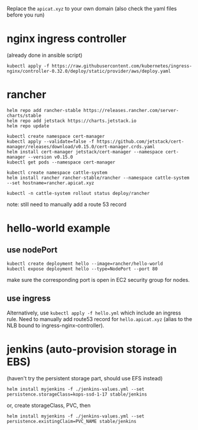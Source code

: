 Replace the `apicat.xyz` to your own domain (also check the yaml files before you run)
# nginx ingress controller
(already done in ansible script)
```
kubectl apply -f https://raw.githubusercontent.com/kubernetes/ingress-nginx/controller-0.32.0/deploy/static/provider/aws/deploy.yaml
```

# rancher
```
helm repo add rancher-stable https://releases.rancher.com/server-charts/stable
helm repo add jetstack https://charts.jetstack.io
helm repo update

kubectl create namespace cert-manager
kubectl apply --validate=false -f https://github.com/jetstack/cert-manager/releases/download/v0.15.0/cert-manager.crds.yaml
helm install cert-manager jetstack/cert-manager --namespace cert-manager --version v0.15.0
kubectl get pods --namespace cert-manager

kubectl create namespace cattle-system
helm install rancher rancher-stable/rancher --namespace cattle-system --set hostname=rancher.apicat.xyz

kubectl -n cattle-system rollout status deploy/rancher
```

note: still need to manually add a route 53 record

# hello-world example

## use nodePort
```
kubectl create deployment hello --image=rancher/hello-world
kubectl expose deployment hello --type=NodePort --port 80
```
make sure the corresponding port is open in EC2 security group for nodes.

## use ingress
Alternatively, use `kubectl apply -f hello.yml` which include an ingress rule. Need to manually add
route53 record for `hello.apicat.xyz` (alias to the NLB bound to ingress-nginx-controller).

# jenkins (auto-provision storage in EBS)
(haven't try the persistent storage part, should use EFS instead)
```
helm install myjenkins -f ./jenkins-values.yml --set persistence.storageClass=kops-ssd-1-17 stable/jenkins
```
or, create storageClass, PVC, then
```
helm install myjenkins -f ./jenkins-values.yml --set persistence.existingClaim=PVC_NAME stable/jenkins
```

